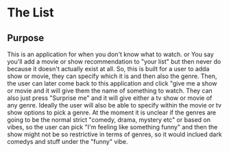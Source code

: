 # The List

## Purpose
This is an application for when you don't know what to watch. or You say you'll add a movie or show recommendation to "your list" but then never do because it doesn't actually exist at all. So, this is built for a user to adda show or movie, they can specify which it is and then also the genre. Then, the user can later come back to this application and click "give me a show or movie and it will give them the name of something to watch. They can also just press "Surprise me" and it will give either a tv show or movie of any genre. Ideally the user will also be able to specify within the movie or tv show options to pick a genre. At the moment it is unclear if the genres are going to be the normal strict "comedy, drama, mystery etc" or based on vibes, so the user can pick "I'm feeling like something funny" and then the show might not be so restrictive in terms of genres, so it would inclued dark comedys and stuff under the "funny" vibe.